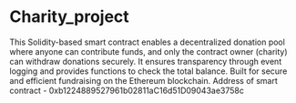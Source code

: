 # Charity_project
This Solidity-based smart contract enables a decentralized donation pool where anyone can contribute funds, and only the contract owner (charity) can withdraw donations securely. It ensures transparency through event logging and provides functions to check the total balance. Built for secure and efficient fundraising on the Ethereum blockchain. 
Address of smart contract - 0xb1224889527961b02811aC16d51D09043ae3758c
